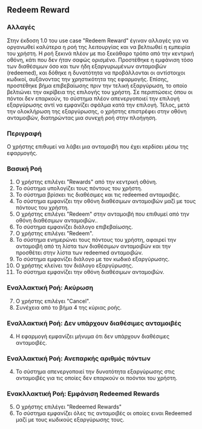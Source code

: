 ## Redeem Reward
### Αλλαγές
Στην έκδοση 1.0 του use case "Redeem Reward" έγιναν αλλαγές για να οργανωθεί καλύτερα η ροή της λειτουργίας και να βελτιωθεί η εμπειρία του χρήστη. Η ροή ξεκινά πλέον με πιο ξεκάθαρο τρόπο από την κεντρική οθόνη, κάτι που δεν ήταν σαφώς ορισμένο. Προστέθηκε η εμφάνιση τόσο των διαθέσιμων όσο και των ήδη εξαργυρωμένων ανταμοιβών (redeemed), και δόθηκε η δυνατότητα να προβάλλονται οι αντίστοιχοι κωδικοί, αυξάνοντας την χρηστικότητα της εφαρμογής. Επίσης, προστέθηκε βήμα επιβεβαίωσης πριν την τελική εξαργύρωση, το οποίο βελτιώνει την ακρίβεια της επιλογής του χρήστη. Σε περιπτώσεις όπου οι πόντοι δεν επαρκούν, το σύστημα πλέον απενεργοποιεί την επιλογή εξαργύρωσης αντί να εμφανίζει σφάλμα κατά την επιλογή. Τέλος, μετά την ολοκλήρωση της εξαργύρωσης, ο χρήστης επιστρέφει στην οθόνη ανταμοιβών, διατηρώντας μια συνεχή ροή στην πλοήγηση.
### Περιγραφή

Ο χρήστης επιθυμεί να λάβει μια ανταμοιβή που έχει κερδίσει μέσω της εφαρμογής.

### Βασική Ροή

1. Ο χρήστης επιλέγει "Rewards" από την κεντρική οθόνη.
2. Το σύστημα υπολογίζει τους πόντους του χρήστη.
3. Το σύστημα βρίσκει τις διαθέσιμες και τις redeemed ανταμοιβές.
4. Το σύστημα εμφανίζει την οθόνη διαθέσιμων ανταμοιβών μαζί με τους πόντους του χρήστη.
5. Ο χρήστης επιλέγει "Redeem" στην ανταμοιβή που επιθυμεί από την οθόνη διαθέσιμων ανταμοιβών..
6. Το σύστημα εμφανίζει διάλογο επιβεβαίωσης.
7. Ο χρήστης επιλέγει "Redeem".
6. Το σύστημα ενημερώνει τους πόντους του χρήστη, αφαιρεί την ανταμοιβή από τη λίστα των διαθέσιμων ανταμοιβών και την προσθέτει στην λίστα των redeemed ανταμοιβών.
7. Το σύστημα εμφανίζει διάλογο με τον κωδικό εξαργύρωσης.
8. Ο χρήστης κλείνει τον διάλογο εξαργύρωσης.
9. Το σύστημα εμφανίζει την οθόνη διαθέσιμων ανταμοιβών.

### Εναλλακτική Ροή: Ακύρωση

7. Ο χρήστης επιλέγει "Cancel".
8. Συνέχεια από το βήμα 4 της κύριας ροής.

### Εναλλακτική Ροή: Δεν υπάρχουν διαθέσιμες ανταμοιβές

4. Η εφαρμογή εμφανίζει μήνυμα ότι δεν υπάρχουν διαθέσιμες ανταμοιβές.

### Εναλλακτική Ροή: Ανεπαρκής αριθμός πόντων

4. Το σύστημα απενεργοποιεί την δυνατότητα εξαργύρωσης στις ανταμοιβές για τις οποίες δεν επαρκούν οι ποόντοι του χρήστη.

### Ενακλλακτική Ροή: Εμφάνιση Redeemed Rewards

5. Ο χρήστης επιλέγει "Redeemed Rewards"
6. Το σύστημα εμφανίζει όλες τις ανταμοιβές οι οποίες ειναι Redeemed μαζί με τους κωδικούς εξαργύρωσης τους.